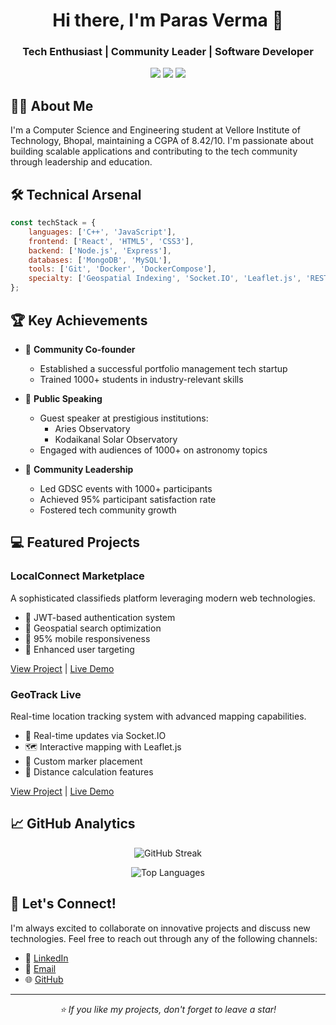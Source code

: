 <p align="center">
  <h1 align="center">Hi there, I'm Paras Verma 👋</h1>
  <h3 align="center">Tech Enthusiast | Community Leader | Software Developer</h3>
</p>

<p align="center">
  <a href="mailto:paaras.pv1111@gmail.com"><img src="https://img.shields.io/badge/Email-paaras.pv1111%40gmail.com-blue?style=flat-square&logo=gmail"></a>
  <a href="https://github.com/paarasv"><img src="https://img.shields.io/badge/GitHub-paarasv-black?style=flat-square&logo=github"></a>
  <a href="https://www.linkedin.com/in/paras1111"><img src="https://img.shields.io/badge/LinkedIn-paras1111-blue?style=flat-square&logo=linkedin"></a>
</p>

## 👨‍💻 About Me

I'm a Computer Science and Engineering student at Vellore Institute of Technology, Bhopal, maintaining a CGPA of 8.42/10. I'm passionate about building scalable applications and contributing to the tech community through leadership and education.

## 🛠️ Technical Arsenal

```javascript
const techStack = {
    languages: ['C++', 'JavaScript'],
    frontend: ['React', 'HTML5', 'CSS3'],
    backend: ['Node.js', 'Express'],
    databases: ['MongoDB', 'MySQL'],
    tools: ['Git', 'Docker', 'DockerCompose'],
    specialty: ['Geospatial Indexing', 'Socket.IO', 'Leaflet.js', 'RESTful APIs']
};
```

## 🏆 Key Achievements

- 🚀 **Community Co-founder**
  - Established a successful portfolio management tech startup
  - Trained 1000+ students in industry-relevant skills
  
- 🎤 **Public Speaking**
  - Guest speaker at prestigious institutions:
    - Aries Observatory
    - Kodaikanal Solar Observatory
  - Engaged with audiences of 1000+ on astronomy topics

- 👥 **Community Leadership**
  - Led GDSC events with 1000+ participants
  - Achieved 95% participant satisfaction rate
  - Fostered tech community growth

## 💻 Featured Projects

### LocalConnect Marketplace
A sophisticated classifieds platform leveraging modern web technologies.
- 🔐 JWT-based authentication system
- 📍 Geospatial search optimization
- 📱 95% mobile responsiveness
- 🎯 Enhanced user targeting

[View Project](https://github.com/paarasv/localconnect-marketplace) | [Live Demo](#)

### GeoTrack Live
Real-time location tracking system with advanced mapping capabilities.
- 🔄 Real-time updates via Socket.IO
- 🗺️ Interactive mapping with Leaflet.js
- 📍 Custom marker placement
- 📏 Distance calculation features

[View Project](https://github.com/paarasv/geotrack-live) | [Live Demo](#)

## 📈 GitHub Analytics

<p align="center">
  <img src="http://github-readme-streak-stats.herokuapp.com?user=paarasv" alt="GitHub Streak"/>
</p>

<p align="center">
  <img src="https://github-readme-stats.vercel.app/api/top-langs/?username=paarasv&layout=compact&theme=vision-friendly-dark" alt="Top Languages"/>
</p>

## 🤝 Let's Connect!

I'm always excited to collaborate on innovative projects and discuss new technologies. Feel free to reach out through any of the following channels:

- 💼 [LinkedIn](https://www.linkedin.com/in/paras1111)
- 📧 [Email](mailto:paaras.pv1111@gmail.com)
- 🌐 [GitHub](https://github.com/paarasv)

---

<p align="center">
  <i>⭐️ If you like my projects, don't forget to leave a star!</i>
</p>
